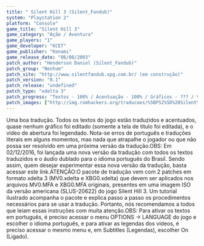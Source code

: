 ```yaml
---
title: " Silent Hill 3 (Silent_Fandub)"
system: "Playstation 2"
platform: "Console"
game_title: "Silent Hill 3"
game_category: "Ação / Aventura"
game_players: "1"
game_developer: "KCET"
game_publisher: "Konami"
game_release_date: "06/08/2003"
patch_author: "Henderson Daniel (Silent_Fandub)"
patch_group: "Nenhum"
patch_site: "http://www.silentfandub.xpg.com.br/ (em construção)"
patch_version: "0.1"
patch_release: "undefined"
patch_type: "xdelta 3"
patch_progress: "Textos - 100% / Acentuação - 100% / Gráficos - ??? / Vídeos - ???"
patch_images: ["http://img.romhackers.org/traducoes/%5BPS2%5D%20Silent%20Hill%203%20-%20Silent_Fandub%20-%201.jpg","http://img.romhackers.org/traducoes/%5BPS2%5D%20Silent%20Hill%203%20-%20Silent_Fandub%20-%202.jpg","http://img.romhackers.org/traducoes/%5BPS2%5D%20Silent%20Hill%203%20-%20Silent_Fandub%20-%203.jpg"]
---
```

Uma boa tradução. Todos os textos do jogo estão traduzidos e acentuados, quase nenhum gráfico foi editado (somente a tela de título foi editada), e o vídeo de abertura foi legendado. Nota-se erros de português e traduções literais em alguns momentos, mas nada que atrapalhe o jogador ou que não possa ser resolvido em uma próxima versão da tradução.OBS: Em 02/12/2016, foi lançada uma nova versão da tradução com todos os textos traduzidos e o áudio dublado para o idioma português do Brasil. Sendo assim, quem desejar experimentar essa nova versão da tradução, basta acessar este link.ATENÇÃO:O pacote de tradução vem com 2 patches em formato xdelta 3 (MV0.xdelta e XBG0.xdelta) que devem ser aplicados nos arquivos MV0.MFA e XBG0.MFA originais, presentes em uma imagem ISO da versão americana (SLUS-20622) do jogo Silent Hill 3. Um tutorial ilustrado acompanha o pacote e explica passo a passo os procedimentos necessários para se usar a tradução. Portanto, nós recomendamos a todos que leiam essas instruções com muita atenção.OBS: Para ativar os textos em português, é preciso acessar o menu OPTIONS -> LANGUAGE do jogo e escolher o idioma português, e para ativar as legendas dos vídeos, é preciso acessar o mesmo menu e, em Subtitles (Legendas), escolher On (Ligado).